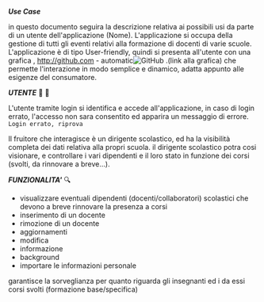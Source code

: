 
***Use Case***

in questo documento seguira la descrizione relativa ai possibili usi da parte di un utente dell'applicazione (Nome).
L'applicazione si occupa della gestione di tutti gli eventi relativi alla formazione di docenti di varie scuole.
L'applicazione è di tipo User-friendly, quindi si presenta all'utente con una grafica   ,   http://github.com - automatic![GitHub](http://github.com)   .(link alla grafica) che permette l'interazione in modo semplice e dinamico, adatta appunto alle esigenze del consumatore.


***UTENTE***
:bust_in_silhouette: :closed_lock_with_key:

L'utente tramite login si identifica e accede all'applicazione, in caso di login errato, l'accesso non sara consentito ed apparira un messaggio di errore.
`Login errato, riprova`

Il fruitore che interagisce è un dirigente scolastico, ed ha la visibilità completa dei dati relativa alla propri scuola.
il dirigente scolastico potra cosi visionare, e controllare i vari dipendenti e il loro stato in funzione dei corsi (svolti, da rinnovare a breve...).

***FUNZIONALITA'*** 
:mag:

* visualizzare eventuali dipendenti (docenti/collaboratori) scolastici che devono a breve rinnovare la presenza a corsi
* inserimento di un docente
* rimozione di un docente
* aggiornamenti
* modifica
* informazione
* background
* importare le informazioni
personale

garantisce la sorveglianza per quanto riguarda gli insegnanti ed i da essi corsi svolti (formazione base/specifica)

